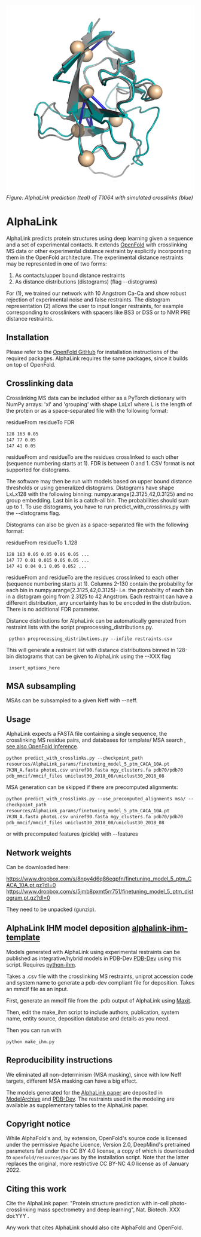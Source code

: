 ![header ](imgs/T1064_pred.png)
_Figure: AlphaLink prediction (teal) of T1064 with simulated crosslinks (blue)_

# AlphaLink

AlphaLink predicts protein structures using deep learning given a sequence and a set of experimental contacts. It extends [OpenFold](https://github.com/aqlaboratory/openfold) with crosslinking MS data or other experimental distance restraint by explicitly incorporating them in the OpenFold architecture. The experimental distance restraints may be represented in one of two forms:

1. As contacts/upper bound distance restraints
2. As distance distributions (distograms) (flag --distograms)

For (1), we trained our network with 10 Angstrom Ca-Ca and show robust rejection of experimental noise and false restraints. The distogram representation (2) allows the user to input longer restraints, for example corresponding to crosslinkers with spacers like BS3 or DSS or to NMR PRE distance restraints.


## Installation

Please refer to the [OpenFold GitHub](https://github.com/aqlaboratory/openfold#installation-linux) for installation instructions of the required packages. AlphaLink requires the same packages, since it builds on top of OpenFold.  

## Crosslinking data

Crosslinking MS data can be included either as a PyTorch dictionary with NumPy arrays: 'xl' and 'grouping' with shape LxLx1 where L is the length of the protein or as a space-separated file with the following format:

residueFrom residueTo FDR
```
128 163 0.05
147 77 0.05
147 41 0.05
```

residueFrom and residueTo are the residues crosslinked to each other (sequence numbering starts at 1). FDR is between 0 and 1. CSV format is not supported for distograms.

The software may then be run with models based on upper bound distance thresholds or using generalized distograms. Distograms have shape LxLx128 with the following binning: numpy.arange(2.3125,42,0.3125) and no group embedding. Last bin is a catch-all bin. The probabilities should sum up to 1. To use distograms, you have to run predict_with_crosslinks.py with the --distograms flag.

Distograms can also be given as a space-separated file with the following format:

residueFrom residueTo 1..128
```
128 163 0.05 0.05 0.05 0.05 ...
147 77 0.01 0.015 0.05 0.05 ...
147 41 0.04 0.1 0.05 0.052 ...
```
residueFrom and residueTo are the residues crosslinked to each other (sequence numbering starts at 1). Columns 2-130 contain the probability for each bin in numpy.arange(2.3125,42,0.3125)- i.e. the probability of each bin in a distogram going from 2.3125 to 42 Angstrom. Each restraint can have a different distribution, any uncertainty has to be encoded in the distribution. There is no additional FDR parameter.

Distance distributions for AlphaLink can be automatically generated from restraint lists with the script preprocessing_distributions.py.

     python preprocessing_distributions.py --infile restraints.csv

This will generate a restraint list with distance distributions binned in 128-bin distograms that can be given to AlphaLink using the --XXX flag

     insert_options_here


## MSA subsampling

MSAs can be subsampled to a given Neff with --neff. 

## Usage

AlphaLink expects a FASTA file containing a single sequence, the crosslinking MS residue pairs, and databases for template/ MSA search , [see also OpenFold Inference](https://github.com/aqlaboratory/openfold#inference).

```
python predict_with_crosslinks.py --checkpoint_path resources/AlphaLink_params/finetuning_model_5_ptm_CACA_10A.pt 7K3N_A.fasta photoL.csv uniref90.fasta mgy_clusters.fa pdb70/pdb70 pdb_mmcif/mmcif_files uniclust30_2018_08/uniclust30_2018_08
```

MSA generation can be skipped if there are precomputed alignments:

```
python predict_with_crosslinks.py --use_precomputed_alignments msa/ --checkpoint_path resources/AlphaLink_params/finetuning_model_5_ptm_CACA_10A.pt  7K3N_A.fasta photoL.csv uniref90.fasta mgy_clusters.fa pdb70/pdb70 pdb_mmcif/mmcif_files uniclust30_2018_08/uniclust30_2018_08
```

or with precomputed features (pickle) with --features

## Network weights

Can be downloaded here: 

https://www.dropbox.com/s/8npy4d6q86eqpfn/finetuning_model_5_ptm_CACA_10A.pt.gz?dl=0 
https://www.dropbox.com/s/5jmb8pxmt5rr751/finetuning_model_5_ptm_distogram.pt.gz?dl=0

They need to be unpacked (gunzip).

## AlphaLink IHM model deposition [alphalink-ihm-template](https://github.com/grandrea/alphalink-ihm-template)

Models generated with AlphaLink using experimental restraints can be published as integrative/hybrid models in PDB-Dev [PDB-Dev](https://pdb-dev.wwpdb.org/) using this script. Requires [python-ihm](https://github.com/ihmwg/python-ihm).

Takes a .csv file with the crosslinking MS restraints, uniprot accession code and system name to generate a pdb-dev compliant file for deposition. Takes an mmcif file as an input.

First, generate an mmcif file from the .pdb output of AlphaLink using [Maxit](https://sw-tools.rcsb.org/apps/MAXIT/index.html).

Then, edit the make_ihm script to include authors, publication, system name, entity source, deposition database and details as you need.

Then you can run with

```
python make_ihm.py
```

## Reproducibility instructions

We eliminated all non-determinism (MSA masking), since with low Neff targets, different MSA masking can have a big effect.

The models generated for the [AlphaLink paper]() are deposited in [ModelArchive](https://modelarchive.org/doi/10.5452/ma-rap-alink) and [PDB-Dev](https://pdb-dev.wwpdb.org/entry.html?PDBDEV_00000165). The restraints used in the modeling are available as supplementary tables to the AlphaLink paper.

## Copyright notice

While AlphaFold's and, by extension, OpenFold's source code is licensed under
the permissive Apache Licence, Version 2.0, DeepMind's pretrained parameters 
fall under the CC BY 4.0 license, a copy of which is downloaded to 
`openfold/resources/params` by the installation script. Note that the latter
replaces the original, more restrictive CC BY-NC 4.0 license as of January 2022.

## Citing this work

Cite the AlphaLink paper:
"Protein structure prediction with in-cell photo-crosslinking mass spectrometry and deep learning", Nat. Biotech. XXX doi:YYY .

Any work that cites AlphaLink should also cite AlphaFold and OpenFold.
